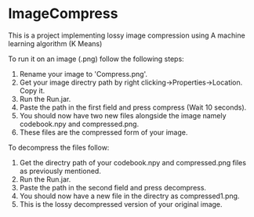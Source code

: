 # ImageCompress

This is a project implementing lossy image compression using A machine learning algorithm (K Means)

To run it on an image (.png) follow the following steps:
1. Rename your image to 'Compress.png'.
2. Get your image directry path by right clicking->Properties->Location. Copy it.
3. Run the Run.jar.
4. Paste the path in the first field and press compress (Wait 10 seconds).
5. You should now have two new files alongside the image namely codebook.npy and compressed.png.
6. These files are the compressed form of your image.

To decompress the files follow:
1. Get the directry path of your codebook.npy and compressed.png files as previously mentioned.
2. Run the Run.jar.
3. Paste the path in the second field and press decompress.
4. You should now have a new file in the directry as compressed1.png.
5. This is the lossy decompressed version of your original image.
